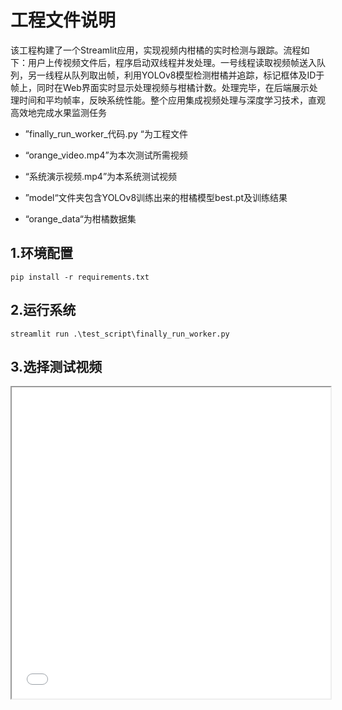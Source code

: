 # 工程文件说明

该工程构建了一个Streamlit应用，实现视频内柑橘的实时检测与跟踪。流程如下：用户上传视频文件后，程序启动双线程并发处理。一号线程读取视频帧送入队列，另一线程从队列取出帧，利用YOLOv8模型检测柑橘并追踪，标记框体及ID于帧上，同时在Web界面实时显示处理视频与柑橘计数。处理完毕，在后端展示处理时间和平均帧率，反映系统性能。整个应用集成视频处理与深度学习技术，直观高效地完成水果监测任务

- ”finally_run_worker_代码.py “为工程文件
- “orange_video.mp4”为本次测试所需视频

- “系统演示视频.mp4”为本系统测试视频
- ”model“文件夹包含YOLOv8训练出来的柑橘模型best.pt及训练结果
- “orange_data“为柑橘数据集

## 1.环境配置

```shell
pip install -r requirements.txt
```



## 2.运行系统

```shell
streamlit run .\test_script\finally_run_worker.py
```



## 3.选择测试视频

<iframe height=498 width=510 src="orange_video.mp4">








## 4.点击处理，查看视频处理结果及柑橘数量

![image-20240612210513557](C:\Users\HQR\AppData\Roaming\Typora\typora-user-images\image-20240612210513557.png) 



